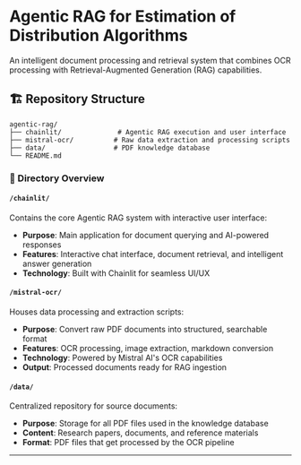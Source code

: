 # Agentic RAG for Estimation of Distribution Algorithms

An intelligent document processing and retrieval system that combines OCR processing with Retrieval-Augmented Generation (RAG) capabilities.

## 🏗️ Repository Structure

```
agentic-rag/
├── chainlit/              # Agentic RAG execution and user interface
├── mistral-ocr/          # Raw data extraction and processing scripts
├── data/                 # PDF knowledge database
└── README.md
```

### 📁 Directory Overview

#### `/chainlit/`
Contains the core Agentic RAG system with interactive user interface:
- **Purpose**: Main application for document querying and AI-powered responses
- **Features**: Interactive chat interface, document retrieval, and intelligent answer generation
- **Technology**: Built with Chainlit for seamless UI/UX

#### `/mistral-ocr/`
Houses data processing and extraction scripts:
- **Purpose**: Convert raw PDF documents into structured, searchable format
- **Features**: OCR processing, image extraction, markdown conversion
- **Technology**: Powered by Mistral AI's OCR capabilities
- **Output**: Processed documents ready for RAG ingestion

#### `/data/`
Centralized repository for source documents:
- **Purpose**: Storage for all PDF files used in the knowledge database
- **Content**: Research papers, documents, and reference materials
- **Format**: PDF files that get processed by the OCR pipeline

---
